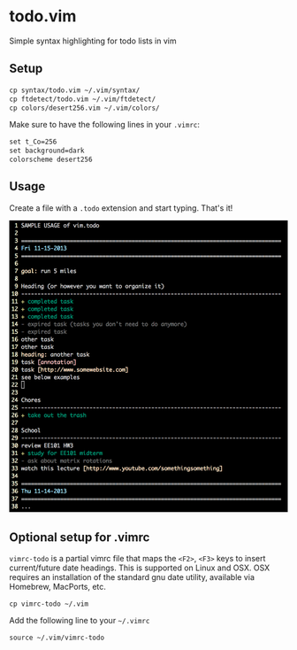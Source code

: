 todo.vim
========
Simple syntax highlighting for todo lists in vim

Setup
-----
    cp syntax/todo.vim ~/.vim/syntax/
    cp ftdetect/todo.vim ~/.vim/ftdetect/
    cp colors/desert256.vim ~/.vim/colors/

Make sure to have the following lines in your `.vimrc`:

    set t_Co=256
    set background=dark
    colorscheme desert256

Usage
-----
Create a file with a `.todo` extension and start typing. That's it!

![Sample usage of vim.todo](sample.png "Sample usage")

Optional setup for .vimrc
----------------------------
`vimrc-todo` is a partial vimrc file that maps the `<F2>`, `<F3>` keys to insert current/future date headings. This is supported on Linux and OSX. OSX requires an installation of the standard gnu date utility, available via Homebrew, MacPorts, etc.
    
    cp vimrc-todo ~/.vim

Add the following line to your `~/.vimrc`

    source ~/.vim/vimrc-todo

